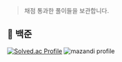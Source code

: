 > 채점 통과한 풀이들을 보관합니다.

## 📌 백준 

[![Solved.ac Profile](http://mazassumnida.wtf/api/v2/generate_badge?boj=softsnail)](https://solved.ac/softsnail/)
![mazandi profile](http://mazandi.herokuapp.com/api?handle=softsnail&theme=warm)
